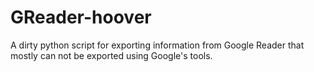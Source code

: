 GReader-hoover
==============

A dirty python script for exporting information from Google Reader 
that mostly can not be exported using Google's tools.
